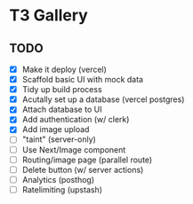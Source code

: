 # T3 Gallery

## TODO

- [x] Make it deploy (vercel)
- [x] Scaffold basic UI with mock data
- [x] Tidy up build process
- [x] Acutally set up a database (vercel postgres)
- [x] Attach database to UI
- [x] Add authentication (w/ clerk)
- [x] Add image upload
- [ ] "taint" (server-only)
- [ ] Use Next/Image component
- [ ] Routing/image page (parallel route)
- [ ] Delete button (w/ server actions)
- [ ] Analytics (posthog)
- [ ] Ratelimiting (upstash)

